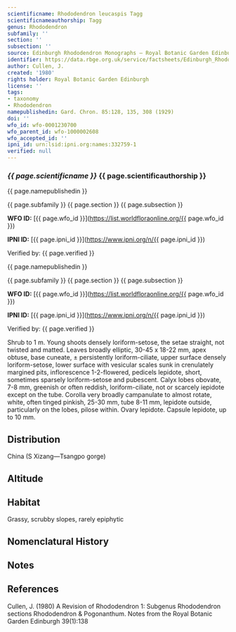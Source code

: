 ```yaml
---
scientificname: Rhododendron leucaspis Tagg
scientificnameauthorship: Tagg
genus: Rhododendron
subfamily: ''
section: ''
subsection: ''
source: Edinburgh Rhododendron Monographs – Royal Botanic Garden Edinburgh
identifier: https://data.rbge.org.uk/service/factsheets/Edinburgh_Rhododendron_Monographs.xhtml
author: Cullen, J.
created: '1980'
rights holder: Royal Botanic Garden Edinburgh
license: ''
tags:
- taxonomy
- Rhododendron
namepublishedin: Gard. Chron. 85:128, 135, 308 (1929)
doi: ''
wfo_id: wfo-0001230700
wfo_parent_id: wfo-1000002608
wfo_accepted_id: ''
ipni_id: urn:lsid:ipni.org:names:332759-1
verified: null
---
```

### _{{ page.scientificname }}_ {{ page.scientificauthorship }}
 {{ page.namepublishedin }}

{{ page.subfamily }} {{ page.section }} {{ page.subsection }}

**WFO ID:** [{{ page.wfo_id }}](https://list.worldfloraonline.org/{{ page.wfo_id }})

**IPNI ID:** [{{ page.ipni_id }}](https://www.ipni.org/n/{{ page.ipni_id }})

Verified by: {{ page.verified }}

 {{ page.namepublishedin }}

{{ page.subfamily }} {{ page.section }} {{ page.subsection }}

**WFO ID:** [{{ page.wfo_id }}](https://list.worldfloraonline.org/{{ page.wfo_id }})

**IPNI ID:** [{{ page.ipni_id }}](https://www.ipni.org/n/{{ page.ipni_id }})

Verified by: {{ page.verified }}



Shrub to 1 m. Young shoots densely loriform-setose, the setae straight, not twisted and matted. Leaves broadly elliptic, 30-45 x 18-22 mm, apex obtuse, base cuneate, ± persistently loriform-ciliate, upper surface densely loriform-setose, lower surface with vesicular scales sunk in crenulately margined pits, inflorescence 1-2-flowered, pedicels lepidote, short, sometimes sparsely loriform-setose and pubescent. Calyx lobes obovate, 7-8 mm, greenish or often reddish, loriform-ciliate, not or scarcely iepidote except on the tube. Corolla very broadly campanulate to almost rotate, white, often tinged pinkish, 25-30 mm, tube 8-11 mm, lepidote outside, particularly on the lobes, pilose within. Ovary lepidote. Capsule lepidote, up to 10 mm.

## Distribution
China (S Xizang—Tsangpo gorge)

## Altitude


## Habitat
Grassy, scrubby slopes, rarely epiphytic

## Nomenclatural History

                       
## Notes


## References

Cullen, J. (1980) A Revision of Rhododendron 1: Subgenus Rhododendron sections Rhododendron & Pogonanthum. Notes from the Royal Botanic Garden Edinburgh 39(1):138

